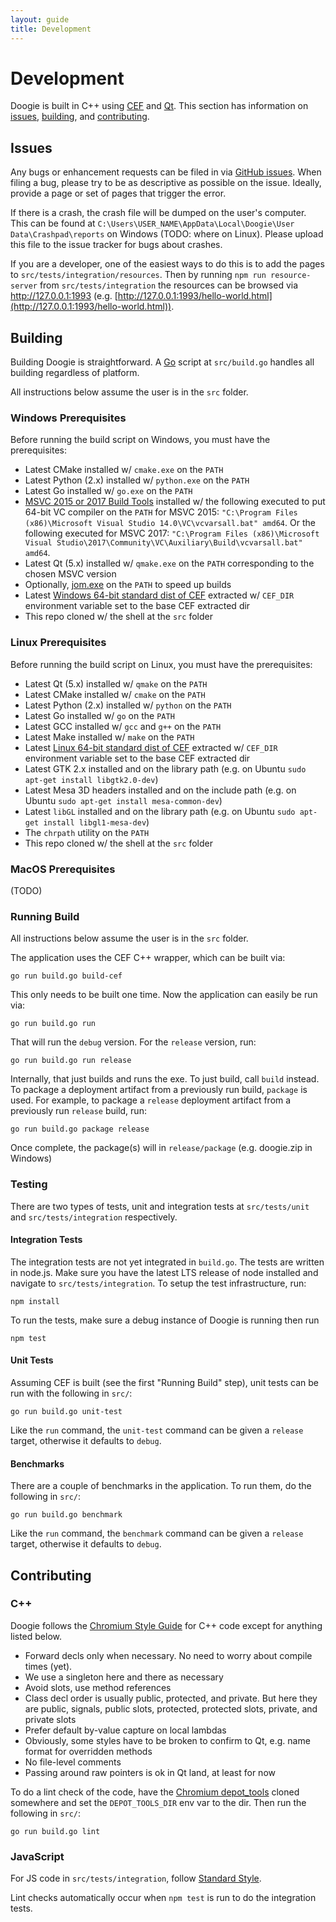 ```yaml
---
layout: guide
title: Development
---
```


# Development

Doogie is built in C++ using [CEF](https://bitbucket.org/chromiumembedded/cef) and [Qt](https://www.qt.io/). This
section has information on [issues](#issues), [building](#building), and [contributing](#contributing).

## Issues

Any bugs or enhancement requests can be filed in via [GitHub issues](https://github.com/cretz/doogie/issues/). When
filing a bug, please try to be as descriptive as possible on the issue. Ideally, provide a page or set of pages that
trigger the error.

If there is a crash, the crash file will be dumped on the user's computer. This can be found at
`C:\Users\USER_NAME\AppData\Local\Doogie\User Data\Crashpad\reports` on Windows (TODO: where on Linux). Please upload
this file to the issue tracker for bugs about crashes.

If you are a developer, one of the easiest ways to do this is to add the pages to `src/tests/integration/resources`.
Then by running `npm run resource-server` from `src/tests/integration` the resources can be browsed via
http://127.0.0.1:1993 (e.g. [http://127.0.0.1:1993/hello-world.html](http://127.0.0.1:1993/hello-world.html)).

## Building

Building Doogie is straightforward. A [Go](https://golang.org/) script at `src/build.go` handles all building regardless
of platform.

All instructions below assume the user is in the `src` folder.

### Windows Prerequisites

Before running the build script on Windows, you must have the prerequisites:

* Latest CMake installed w/ `cmake.exe` on the `PATH`
* Latest Python (2.x) installed w/ `python.exe` on the `PATH`
* Latest Go installed w/ `go.exe` on the `PATH`
* [MSVC 2015 or 2017 Build Tools](http://landinghub.visualstudio.com/visual-cpp-build-tools) installed w/ the following
  executed to put 64-bit VC compiler on the `PATH` for MSVC 2015:
  `"C:\Program Files (x86)\Microsoft Visual Studio 14.0\VC\vcvarsall.bat" amd64`. Or the following executed for MSVC
  2017: `"C:\Program Files (x86)\Microsoft Visual Studio\2017\Community\VC\Auxiliary\Build\vcvarsall.bat" amd64`.
* Latest Qt (5.x) installed w/ `qmake.exe` on the `PATH` corresponding to the chosen MSVC version
* Optionally, [jom.exe](https://wiki.qt.io/Jom) on the `PATH` to speed up builds
* Latest [Windows 64-bit standard dist of CEF](http://opensource.spotify.com/cefbuilds/index.html#windows64_builds)
  extracted w/ `CEF_DIR` environment variable set to the base CEF extracted dir
* This repo cloned w/ the shell at the `src` folder

### Linux Prerequisites

Before running the build script on Linux, you must have the prerequisites:

* Latest Qt (5.x) installed w/ `qmake` on the `PATH`
* Latest CMake installed w/ `cmake` on the `PATH`
* Latest Python (2.x) installed w/ `python` on the `PATH`
* Latest Go installed w/ `go` on the `PATH`
* Latest GCC installed w/ `gcc` and `g++` on the `PATH`
* Latest Make installed w/ `make` on the `PATH`
* Latest [Linux 64-bit standard dist of CEF](http://opensource.spotify.com/cefbuilds/index.html#linux64_builds)
  extracted w/ `CEF_DIR` environment variable set to the base CEF extracted dir
* Latest GTK 2.x installed and on the library path (e.g. on Ubuntu `sudo apt-get install libgtk2.0-dev`)
* Latest Mesa 3D headers installed and on the include path (e.g. on Ubuntu `sudo apt-get install mesa-common-dev`)
* Latest `libGL` installed and on the library path (e.g. on Ubuntu `sudo apt-get install libgl1-mesa-dev`)
* The `chrpath` utility on the `PATH`
* This repo cloned w/ the shell at the `src` folder

### MacOS Prerequisites

(TODO)

### Running Build

All instructions below assume the user is in the `src` folder.

The application uses the CEF C++ wrapper, which can be built via:

    go run build.go build-cef

This only needs to be built one time. Now the application can easily be run via:

    go run build.go run

That will run the `debug` version. For the `release` version, run:

    go run build.go run release

Internally, that just builds and runs the exe. To just build, call `build` instead. To package a deployment artifact
from a previously run build, `package` is used. For example, to package a `release` deployment artifact from a
previously run `release` build, run:

    go run build.go package release

Once complete, the package(s) will in `release/package` (e.g. doogie.zip in Windows)

### Testing

There are two types of tests, unit and integration tests at `src/tests/unit` and `src/tests/integration` respectively.

#### Integration Tests

The integration tests are not yet integrated in `build.go`. The tests are written in node.js. Make sure you have the
latest LTS release of node installed and navigate to `src/tests/integration`. To setup the test infrastructure, run:

    npm install

To run the tests, make sure a debug instance of Doogie is running then run

    npm test

#### Unit Tests

Assuming CEF is built (see the first "Running Build" step), unit tests can be run with the following in `src/`:

    go run build.go unit-test

Like the `run` command, the `unit-test` command can be given a `release` target, otherwise it defaults to `debug`.

#### Benchmarks

There are a couple of benchmarks in the application. To run them, do the following in `src/`:

    go run build.go benchmark

Like the `run` command, the `benchmark` command can be given a `release` target, otherwise it defaults to `debug`.

## Contributing

### C++

Doogie follows the [Chromium Style Guide](https://chromium.googlesource.com/chromium/src/+/master/styleguide/c++/c++.md)
for C++ code except for anything listed below.

* Forward decls only when necessary. No need to worry about compile times (yet).
* We use a singleton here and there as necessary
* Avoid slots, use method references
* Class decl order is usually public, protected, and private. But here they are public, signals, public slots,
  protected, protected slots, private, and private slots
* Prefer default by-value capture on local lambdas
* Obviously, some styles have to be broken to confirm to Qt, e.g. name format for overridden methods
* No file-level comments
* Passing around raw pointers is ok in Qt land, at least for now

To do a lint check of the code, have the
[Chromium depot_tools](https://chromium.googlesource.com/chromium/tools/depot_tools.git) cloned somewhere and set the
`DEPOT_TOOLS_DIR` env var to the dir. Then run the following in `src/`:

    go run build.go lint

### JavaScript

For JS code in `src/tests/integration`, follow [Standard Style](https://www.npmjs.com/package/standard).

Lint checks automatically occur when `npm test` is run to do the integration tests.

